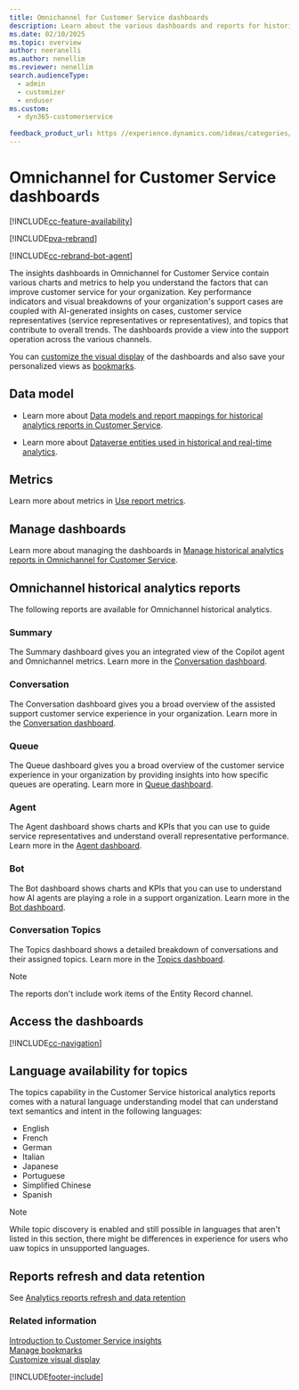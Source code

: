 ```yaml
---
title: Omnichannel for Customer Service dashboards
description: Learn about the various dashboards and reports for historical operational metrics and KPIs in Omnichannel for Customer Service to manage contact centers.
ms.date: 02/10/2025
ms.topic: overview
author: neeranelli
ms.author: nenellim
ms.reviewer: nenellim
search.audienceType: 
  - admin
  - customizer
  - enduser
ms.custom: 
  - dyn365-customerservice
 
feedback_product_url: https //experience.dynamics.com/ideas/categories/list/?category=a7f4a807-de3b-eb11-a813-000d3a579c38&forum=b68e50a6-88d9-e811-a96b-000d3a1be7ad
---
```


# Omnichannel for Customer Service dashboards

[!INCLUDE[cc-feature-availability](../../includes/cc-feature-availability.md)]

[!INCLUDE[pva-rebrand](../../includes/cc-pva-rebrand.md)]

[!INCLUDE[cc-rebrand-bot-agent](../../includes/cc-rebrand-bot-agent.md)]


The insights dashboards in Omnichannel for Customer Service contain various charts and metrics to help you understand the factors that can improve customer service for your organization. Key performance indicators and visual breakdowns of your organization's support cases are coupled with AI-generated insights on cases, customer service representatives (service representatives or representatives), and topics that contribute to overall trends. The dashboards provide a view into the support operation across the various channels.

You can [customize the visual display](customize-reports.md#customize-visual-display) of the dashboards and also save your personalized views as [bookmarks](manage-bookmarks.md).

## Data model

- Learn more about [Data models and report mappings for historical analytics reports in Customer Service](oob-data-models.md#data-models-and-report-mappings-for-historical-analytics-reports-in-customer-service).

- Learn more about [Dataverse entities used in historical and real-time analytics](dataverse-entities.md#dataverse-entities-used-in-historical-and-real-time-analytics).

## Metrics

Learn more about metrics in [Use report metrics](oc-metrics-dimensions.md#use-report-metrics).

## Manage dashboards

Learn more about managing the dashboards in [Manage historical analytics reports in Omnichannel for Customer Service](../administer/oc-historical-analytics-reports.md).

## Omnichannel historical analytics reports

The following reports are available for Omnichannel historical analytics.

### Summary

The Summary dashboard gives you an integrated view of the Copilot agent and Omnichannel metrics. Learn more in the [Conversation dashboard](omnichannel-summary-dashboard.md).

### Conversation

The Conversation dashboard gives you a broad overview of the assisted support customer service experience in your organization. Learn more in the [Conversation dashboard](oc-conversation-dashboard.md).

### Queue

The Queue dashboard gives you a broad overview of the customer service experience in your organization by providing insights into how specific queues are operating. Learn more in [Queue dashboard](oc-queue-dashboard.md).

### Agent

The Agent dashboard shows charts and KPIs that you can use to guide service representatives and understand overall  representative performance. Learn more in the [Agent dashboard](agent-dashboard.md#agent-dashboard).

### Bot

The Bot dashboard shows charts and KPIs that you can use to understand how AI agents are playing a role in a support organization. Learn more in the [Bot dashboard](oc-bot-dashboard.md).

### Conversation Topics

The Topics dashboard shows a detailed breakdown of conversations and their assigned topics. Learn more in the [Topics dashboard](oc-conversation-topics-dashboard.md).

> [!NOTE]
> The reports don't include work items of the Entity Record channel.

## Access the dashboards

[!INCLUDE[cc-navigation](../../includes/cc-navigation.md)]

## Language availability for topics 

The topics capability in the Customer Service historical analytics reports comes with a natural language understanding model that can understand text semantics and intent in the following languages: 

- English 
- French 
- German 
- Italian 
- Japanese 
- Portuguese 
- Simplified Chinese 
- Spanish 

> [!NOTE]
> While topic discovery is enabled and still possible in languages that aren't listed in this section, there might be differences in experience for users who uaw topics in unsupported languages.

## Reports refresh and data retention

See [Analytics reports refresh and data retention](info-analytics-reports.md#analytics-reports-refresh-and-data-retention)

### Related information

[Introduction to Customer Service insights](../implement/introduction-customer-service-analytics.md)  
[Manage bookmarks](manage-bookmarks.md)  
[Customize visual display](customize-reports.md#customize-visual-display)

[!INCLUDE[footer-include](../../includes/footer-banner.md)]
